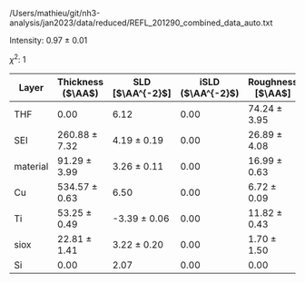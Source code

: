 /Users/mathieu/git/nh3-analysis/jan2023/data/reduced/REFL_201290_combined_data_auto.txt

Intensity: 0.97 ± 0.01

$\chi^2$:    1

| Layer | Thickness ($\AA$) | SLD [$\AA^{-2}$] | iSLD ($\AA^{-2}$) | Roughness [$\AA$] |
| --- | --- | --- | --- | --- |
|                  THF | 0.00 | 6.12 | 0.00 | 74.24 ± 3.95 |
|                  SEI | 260.88 ± 7.32 | 4.19 ± 0.19 | 0.00 | 26.89 ± 4.08 |
|             material | 91.29 ± 3.99 | 3.26 ± 0.11 | 0.00 | 16.99 ± 0.63 |
|                   Cu | 534.57 ± 0.63 | 6.50 | 0.00 | 6.72 ± 0.09 |
|                   Ti | 53.25 ± 0.49 | -3.39 ± 0.06 | 0.00 | 11.82 ± 0.43 |
|                 siox | 22.81 ± 1.41 | 3.22 ± 0.20 | 0.00 | 1.70 ± 1.50 |
|                   Si | 0.00 | 2.07 | 0.00 | 0.00 |
